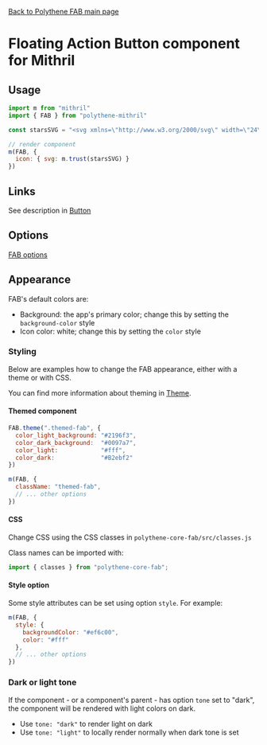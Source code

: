 [Back to Polythene FAB main page](FAB.md)

# Floating Action Button component for Mithril



## Usage

~~~javascript
import m from "mithril"
import { FAB } from "polythene-mithril"

const starsSVG = "<svg xmlns=\"http://www.w3.org/2000/svg\" width=\"24\" height=\"24\" viewBox=\"0 0 24 24\"><path d=\"M11.99 2C6.47 2 2 6.48 2 12s4.47 10 9.99 10C17.52 22 22 17.52 22 12S17.52 2 11.99 2zm4.24 16L12 15.45 7.77 18l1.12-4.81-3.73-3.23 4.92-.42L12 5l1.92 4.53 4.92.42-3.73 3.23L16.23 18z\"/></svg>"

// render component
m(FAB, {
  icon: { svg: m.trust(starsSVG) }
})
~~~



## Links

See description in [Button](Button-Mithril.md)



## Options

[FAB options](FAB.md)



## Appearance

FAB's default colors are:

* Background: the app's primary color; change this by setting the `background-color` style
* Icon color: white; change this by setting the `color` style


### Styling

Below are examples how to change the FAB appearance, either with a theme or with CSS.

You can find more information about theming in [Theme](Theme.md).

#### Themed component

~~~javascript
FAB.theme(".themed-fab", {
  color_light_background: "#2196f3",
  color_dark_background:  "#0097a7",
  color_light:            "#fff",
  color_dark:             "#B2ebf2"
})

m(FAB, {
  className: "themed-fab",
  // ... other options
})
~~~

#### CSS

Change CSS using the CSS classes in `polythene-core-fab/src/classes.js`

Class names can be imported with:

~~~javascript
import { classes } from "polythene-core-fab";
~~~

#### Style option

Some style attributes can be set using option `style`. For example:

~~~javascript
m(FAB, {
  style: {
    backgroundColor: "#ef6c00",
    color: "#fff"
  },
  // ... other options
})
~~~

### Dark or light tone

If the component - or a component's parent - has option `tone` set to "dark", the component will be rendered with light colors on dark. 

* Use `tone: "dark"` to render light on dark
* Use `tone: "light"` to locally render normally when dark tone is set


